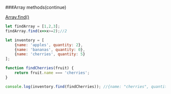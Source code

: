 ###Array methods(continue)

[Array.find()](https://developer.mozilla.org/en-US/docs/Web/JavaScript/Reference/Global_Objects/Array/find)
```javascript
let findArray = [1,2,3];
findArray.find(x=>x>=2);//2
```
```javascript
let inventory = [
    {name: 'apples', quantity: 2},
    {name: 'bananas', quantity: 0},
    {name: 'cherries', quantity: 5}
];

function findCherries(fruit) { 
    return fruit.name === 'cherries';
}

console.log(inventory.find(findCherries)); //{name: "cherries", quantity: 5}
```